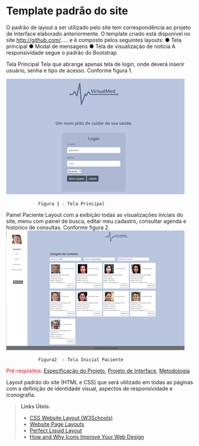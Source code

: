 # Template padrão do site

O  padrão  de  layout  a  ser  utilizado  pelo  site  tem  correspondência  ao  projeto  de  Interface 
elaborado anteriormente.
O template criado está disponível no site http://github.com/.....  e é composto pelos seguintes 
layouts: 
● Tela principal
● Modal de mensagens
● Tela de visualização de notícia
A responsividade segue o padrão do Bootstrap

Tela Principal
Tela que abrange apenas tela de login, onde deverá inserir usuário, senha e tipo de acesso. Conforme figura 1.

![Index](img/01-Tela-Inicial-Online.png)

                Figura 1 - Tela Principal
                
                
Painel Paciente
Layout com a exibição todas as visualizações iniciais do site, menu com painel de busca, editar meu cadastro, consultar agenda e historico de consultas.  Conforme figura 2.
![Index-Paciente](img/01-Tela-Inicial-Paciente-On.png)

                Figura2  - Tela Inicial Paciente



<span style="color:red">Pré-requisitos: <a href="2-Especificação do Projeto.md"> Especificação do Projeto</a></span>, <a href="3-Projeto de Interface.md"> Projeto de Interface</a>, <a href="4-Metodologia.md"> Metodologia</a>

Layout padrão do site (HTML e CSS) que será utilizado em todas as páginas com a definição de identidade visual, aspectos de responsividade e iconografia.

> **Links Úteis**:
>
> - [CSS Website Layout (W3Schools)](https://www.w3schools.com/css/css_website_layout.asp)
> - [Website Page Layouts](http://www.cellbiol.com/bioinformatics_web_development/chapter-3-your-first-web-page-learning-html-and-css/website-page-layouts/)
> - [Perfect Liquid Layout](https://matthewjamestaylor.com/perfect-liquid-layouts)
> - [How and Why Icons Improve Your Web Design](https://usabilla.com/blog/how-and-why-icons-improve-you-web-design/)
